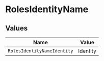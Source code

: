 # RolesIdentityName


## Values

| Name                        | Value                       |
| --------------------------- | --------------------------- |
| `RolesIdentityNameIdentity` | Identity                    |